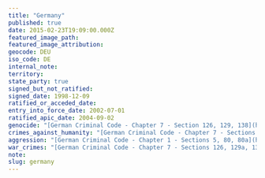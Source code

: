 ```yaml
---
title: "Germany"
published: true
date: 2015-02-23T19:09:00.000Z
featured_image_path:
featured_image_attribution:
geocode: DEU
iso_code: DE
internal_note:
territory:
state_party: true
signed_but_not_ratified:
signed_date: 1998-12-09
ratified_or_acceded_date:
entry_into_force_date: 2002-07-01
ratified_apic_date: 2004-09-02
genocide: "[German Criminal Code - Chapter 7 - Section 126, 129, 138](https://iccdb.hrlc.net/data/doc/142/keyword/46/) [Act to Introduce the Code of Crimes against International Law of 26 June 2002 - Article 1 - Part 2 - Chapter 1 - Section 6](https://iccdb.hrlc.net/data/doc/49/keyword/46/) "
crimes_against_humanity: "[German Criminal Code - Chapter 7 - Sections 126, 129a, 138](https://iccdb.hrlc.net/data/doc/142/keyword/13/) [Act to Introduce the Code of Crimes against International Law of 26 June 2002 - Article 1 - Part 2 - Chapter 1 - Section 7](https://iccdb.hrlc.net/data/doc/49/keyword/13/)"
aggression: "[German Criminal Code - Chapter 1 - Sections 5, 80, 80a](https://iccdb.hrlc.net/data/doc/142/keyword/1/)"
war_crimes: "[German Criminal Code - Chapter 7 - Sections 126, 129a, 138](https://iccdb.hrlc.net/data/doc/142/keyword/145/) [Act to Introduce the Code of Crimes against International Law of 26 June 2002 - Article 1 - Part 2 - Chapter 2 - Section 8](https://iccdb.hrlc.net/data/doc/49/keyword/145/)"
note:
slug: germany
---
```

